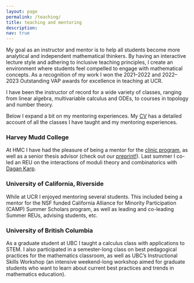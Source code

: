 ```yaml
---
layout: page
permalink: /teaching/
title: teaching and mentoring
description: 
nav: true
---
```

<p>My goal as an instructor and mentor is to help all students become more analytical and independent mathematical thinkers. By having an interactive lecture style and adhering to inclusive teaching principles, I create an environment where students feel compelled to engage with mathematical concepts. As a recognition of my work I won the 2021–2022 and 2022–2023 Outstanding VAP awards for excellence in teaching at UCR.</p>
<p>I have been the instructor of record for a wide variety of classes, ranging from linear algebra, multivariable calculus and ODEs, to courses in topology and number theory. </p>

<p>Below I expand a bit on my mentoring experiences. My <a href="/assets/pdf/CV-JavierGA-24.pdf" target="_blank">CV</a> has a detailed account of all the classes I have taught and my mentoring experiences.</p>
<h3>Harvey Mudd College</h3>
<p>At HMC I have had the pleasure of being a mentor for the <a href="https://www.hmc.edu/mathematics/capstone/clinic/" target="_blank">clinic program</a>, as well as a senior thesis advisor (check out our <a href="https://www.arxiv.org/abs/2409.08611" target="_blank">preprint!</a>). Last summer I co-led an REU on the interactions of moduli theory and combinatorics with <a href="https://www.math.hmc.edu/~dk/" target="_blank">Dagan Karp</a>.<br /></p>
<h3>University of California, Riverside</h3>
<p>While at UCR I enjoyed mentoring several students. This included being a mentor for the NSF funded California Alliance for Minority Participation (CAMP) Summer Scholars program, as well as leading and co-leading Summer REUs, advising students, etc. <br /></p>
<h3>University of British Columbia</h3>
<p>As a graduate student at UBC I taught a calculus class with applications to STEM. I also participated in a semester-long class on best pedagogical practices for the mathematics classroom, as well as UBC’s Instructional Skills Workshop (an intensive weekend-long workshop aimed for graduate students who want to learn about current best practices and trends in mathematics education).</p>

